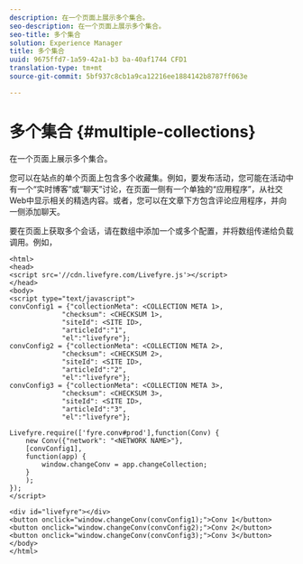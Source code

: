 ```yaml
---
description: 在一个页面上展示多个集合。
seo-description: 在一个页面上展示多个集合。
seo-title: 多个集合
solution: Experience Manager
title: 多个集合
uuid: 9675ffd7-1a59-42a1-b3 ba-40af1744 CFD1
translation-type: tm+mt
source-git-commit: 5bf937c8cb1a9ca12216ee1884142b8787ff063e

---
```



# 多个集合 {#multiple-collections}

在一个页面上展示多个集合。

您可以在站点的单个页面上包含多个收藏集。例如，要发布活动，您可能在活动中有一个“实时博客”或“聊天”讨论，在页面一侧有一个单独的“应用程序”，从社交Web中显示相关的精选内容。或者，您可以在文章下方包含评论应用程序，并向一侧添加聊天。

要在页面上获取多个会话，请在数组中添加一个或多个配置，并将数组传递给负载调用。例如，

```
<html> 
<head> 
<script src='//cdn.livefyre.com/Livefyre.js'></script> 
</head> 
<body> 
<script type="text/javascript"> 
convConfig1 = {"collectionMeta": <COLLECTION META 1>, 
             "checksum": <CHECKSUM 1>, 
             "siteId": <SITE ID>, 
             "articleId":"1", 
             "el":"livefyre"}; 
convConfig2 = {"collectionMeta": <COLLECTION META 2>, 
             "checksum": <CHECKSUM 2>, 
             "siteId": <SITE ID>, 
             "articleId":"2", 
             "el":"livefyre"}; 
convConfig3 = {"collectionMeta": <COLLECTION META 3>, 
             "checksum": <CHECKSUM 3>, 
             "siteId": <SITE ID>, 
             "articleId":"3", 
             "el":"livefyre"}; 
  
Livefyre.require(['fyre.conv#prod'],function(Conv) { 
    new Conv({"network": "<NETWORK NAME>"}, 
    [convConfig1], 
    function(app) {  
        window.changeConv = app.changeCollection; 
    } 
    ); 
}); 
</script> 
  
<div id="livefyre"></div> 
<button onclick="window.changeConv(convConfig1);">Conv 1</button> 
<button onclick="window.changeConv(convConfig2);">Conv 2</button> 
<button onclick="window.changeConv(convConfig3);">Conv 3</button> 
</body> 
</html>
```
